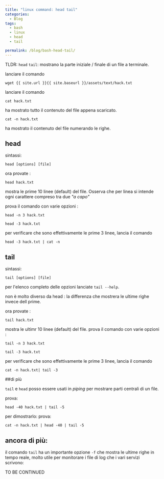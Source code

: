 ```yaml
---
title: "linux command: head tail"
categories:
  - Blog
tags:
  - bash
  - linux 
  - head 
  - tail 

permalink: /blog/bash-head-tail/
---
```

TLDR: `head` `tail`: mostrano la parte iniziale / finale di un file a terminale.


lanciare il comando
```console 
wget {{ site.url }}{{ site.baseurl }}/assets/text/hack.txt 
```


lanciare il comando 
```console 
cat hack.txt 
```
ha mostrato tutto il contenuto del file appena scaricato.

```console 
cat -n hack.txt 
```
ha mostrato il contenuto del file numerando le righe.

## head
sintassi:

```console
head [options] [file]
````

ora provate :
```console 
head hack.txt 
```
mostra le prime 10 linee (default) del file. Osserva che per linea si intende ogni carattere compreso tra due _"a capo"_

prova il comando con varie opzioni :
```console 
head -n 3 hack.txt 
```

```console 
head -3 hack.txt 
```

per verificare che sono effettivamente le prime 3 linee, lancia il comando

```console 
head -3 hack.txt | cat -n
```

## tail 

sintassi:

```console
tail [options] [file]
````

per l'elenco completo delle opzioni lanciate `tail --help`.

non è molto diverso da head : la differenza che mostrera le ultime righe invece dell prime.



ora provate :
```console 
tail hack.txt 
```
mostra le ultimr 10 linee (default) del file.
prova il comando con varie opzioni :
```console 
tail -n 3 hack.txt 
```

```console 
tail -3 hack.txt 
```

per verificare che sono effettivamente le prime 3 linee, lancia il comando

```console 
cat -n hack.txt| tail -3
```


##di più

`tail` e `head` posso essere usati in _piping_  per mostrare parti centrali di un file.

prova:
```console 
head -40 hack.txt | tail -5
```

per dimostrarlo:
prova:
```console 
cat -n hack.txt | head -40 | tail -5
```


## ancora di più:

il comando `tail` ha un importante opzione `-f` che mostra le ultime righe in tempo reale, molto utile per monitorare i file di log che i vari servizi scrivono:

TO BE CONTINUED
